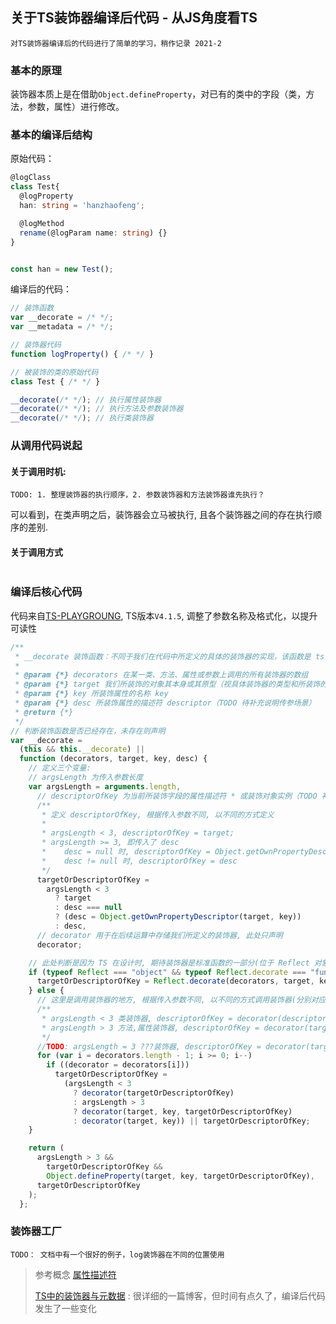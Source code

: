 ## 关于TS装饰器编译后代码 - 从JS角度看TS

`对TS装饰器编译后的代码进行了简单的学习，稍作记录 2021-2`


### 基本的原理
装饰器本质上是在借助`Object.defineProperty`，对已有的类中的字段（类，方法，参数，属性）进行修改。

### 基本的编译后结构
原始代码：
```typescript
@logClass
class Test{
  @logProperty
  han: string = 'hanzhaofeng';

  @logMethod
  rename(@logParam name: string) {}
}


const han = new Test();
```

编译后的代码：
```javascript
// 装饰函数
var __decorate = /* */;
var __metadata = /* */;

// 装饰器代码
function logProperty() { /* */ }

// 被装饰的类的原始代码
class Test { /* */ }

__decorate(/* */); // 执行属性装饰器
__decorate(/* */); // 执行方法及参数装饰器
__decorate(/* */); // 执行类装饰器
```

### 从调用代码说起

#### 关于调用时机:

`TODO: 1. 整理装饰器的执行顺序，2. 参数装饰器和方法装饰器谁先执行？`

可以看到，在类声明之后，装饰器会立马被执行, 且各个装饰器之间的存在执行顺序的差别.

#### 关于调用方式

```javascript

```


### 编译后核心代码
代码来自[TS-PLAYGROUNG](https://www.typescriptlang.org/play/), TS版本`V4.1.5`, 调整了参数名称及格式化，以提升可读性
```js
/**
 * __decorate 装饰函数：不同于我们在代码中所定义的具体的装饰器的实现，该函数是 ts 编译成 js 之后，执行我们所定义的装饰器的函数
 *
 * @param {*} decorators 在某一类、方法、属性或参数上调用的所有装饰器的数组
 * @param {*} target 我们所装饰的对象其本身或其原型（视具体装饰器的类型和所装饰的对象所定,可参考引用文章, TODO 补充简易场景归类）
 * @param {*} key 所装饰属性的名称 key
 * @param {*} desc 所装饰属性的描述符 descriptor（TODO 待补充说明传参场景）
 * @return {*}
 */
// 判断装饰函数是否已经存在，未存在则声明
var __decorate =
  (this && this.__decorate) ||
  function (decorators, target, key, desc) {
    // 定义三个变量:
    // argsLength 为传入参数长度
    var argsLength = arguments.length,
      // descriptorOfKey 为当前所装饰字段的属性描述符 * 或装饰对象实例（TODO 补充）
      /**
       * 定义 descriptorOfKey, 根据传入参数不同, 以不同的方式定义
       *
       * argsLength < 3, descriptorOfKey = target;
       * argsLength >= 3, 即传入了 desc
       *    desc = null 时, descriptorOfKey = Object.getOwnPropertyDescriptor(target, key)；
       *    desc != null 时, descriptorOfKey = desc
       */
      targetOrDescriptorOfKey =
        argsLength < 3
          ? target
          : desc === null
          ? (desc = Object.getOwnPropertyDescriptor(target, key))
          : desc,
      // decorator 用于在后续运算中存储我们所定义的装饰器, 此处只声明
      decorator;

    // 此处判断是因为 TS 在设计时, 期待装饰器是标准函数的一部分(位于 Reflect 对象上), 但目前浏览器还不支持此方法, if 内的代码不会执行
    if (typeof Reflect === "object" && typeof Reflect.decorate === "function") {
      targetOrDescriptorOfKey = Reflect.decorate(decorators, target, key, desc);
    } else {
      // 这里是调用装饰器的地方, 根据传入参数不同, 以不同的方式调用装饰器(分别对应不同的装饰器类型)
      /**
       * argsLength < 3 类装饰器, descriptorOfKey = decorator(descriptorOfKey);
       * argsLength > 3 方法,属性装饰器, descriptorOfKey = decorator(target, key, descriptorOfKey);
       */
      //TODO: argsLength = 3 ???装饰器, descriptorOfKey = decorator(target, key);
      for (var i = decorators.length - 1; i >= 0; i--)
        if ((decorator = decorators[i]))
          targetOrDescriptorOfKey =
            (argsLength < 3
              ? decorator(targetOrDescriptorOfKey)
              : argsLength > 3
              ? decorator(target, key, targetOrDescriptorOfKey)
              : decorator(target, key)) || targetOrDescriptorOfKey;
    }

    return (
      argsLength > 3 &&
        targetOrDescriptorOfKey &&
        Object.defineProperty(target, key, targetOrDescriptorOfKey),
      targetOrDescriptorOfKey
    );
  };
```

### 装饰器工厂

`TODO： 文档中有一个很好的例子，log装饰器在不同的位置使用`

> 参考概念
> [属性描述符](https://developer.mozilla.org/zh-CN/docs/Web/JavaScript/Reference/Global_Objects/Object/defineProperty)
>
> [TS中的装饰器与元数据](http://blog.wolksoftware.com/decorators-reflection-javascript-typescript) : 很详细的一篇博客，但时间有点久了，编译后代码发生了一些变化
